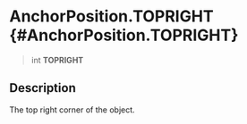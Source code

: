 AnchorPosition.TOPRIGHT {#AnchorPosition.TOPRIGHT}
=======================

> int **TOPRIGHT**

Description
-----------

The top right corner of the object.
